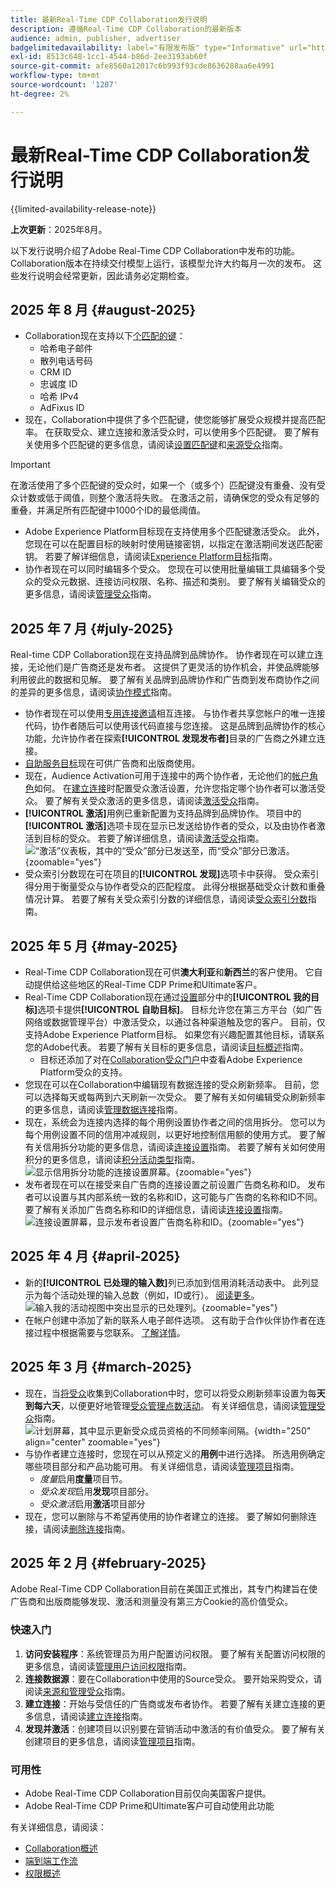 ```yaml
---
title: 最新Real-Time CDP Collaboration发行说明
description: 遵循Real-Time CDP Collaboration的最新版本
audience: admin, publisher, advertiser
badgelimitedavailability: label="有限发布版" type="Informative" url="https://helpx.adobe.com/legal/product-descriptions/real-time-customer-data-platform-collaboration.html newtab=true"
exl-id: 8513c648-1cc1-4544-b86d-2ee3193ab60f
source-git-commit: afe8560a12017c6b993f93cde8636288aa6e4991
workflow-type: tm+mt
source-wordcount: '1207'
ht-degree: 2%

---
```


# 最新Real-Time CDP Collaboration发行说明

{{limited-availability-release-note}}

**上次更新**：2025年8月。

以下发行说明介绍了Adobe Real-Time CDP Collaboration中发布的功能。 Collaboration版本在持续交付模型上运行，该模型允许大约每月一次的发布。 这些发行说明会经常更新，因此请务必定期检查。

## 2025 年 8 月 {#august-2025}

* Collaboration现在支持以下[个匹配的键](../setup/onboard-account.md#supported-match-keys)：
   * 哈希电子邮件
   * 散列电话号码
   * CRM ID
   * 忠诚度 ID
   * 哈希 IPv4
   * AdFixus ID
* 现在，Collaboration中提供了多个匹配键，使您能够扩展受众规模并提高匹配率。 在获取受众、建立连接和激活受众时，可以使用多个匹配键。 要了解有关使用多个匹配键的更多信息，请阅读[设置匹配键](../setup/onboard-account.md)和[来源受众](../setup/onboard-audiences.md#map-fields)指南。

>[!IMPORTANT]
>
>在激活使用了多个匹配键的受众时，如果一个（或多个）匹配键没有重叠、没有受众计数或低于阈值，则整个激活将失败。 在激活之前，请确保您的受众有足够的重叠，并满足所有匹配键中1000个ID的最低阈值。

* Adobe Experience Platform目标现在支持使用多个匹配键激活受众。 此外，您现在可以在配置目标的映射时使用链接密钥，以指定在激活期间发送匹配密钥。 若要了解详细信息，请阅读[Experience Platform目标](../destinations/experience-platform.md#linked-keys)指南。
* 协作者现在可以同时编辑多个受众。 您现在可以使用批量编辑工具编辑多个受众的受众元数据、连接访问权限、名称、描述和类别。 要了解有关编辑受众的更多信息，请阅读[管理受众](../setup/onboard-audiences.md#edit-audiences)指南。

## 2025 年 7 月 {#july-2025}

Real-time CDP Collaboration现在支持品牌到品牌协作。 协作者现在可以建立连接，无论他们是广告商还是发布者。 这提供了更灵活的协作机会，并使品牌能够利用彼此的数据和见解。 要了解有关品牌到品牌协作和广告商到发布商协作之间的差异的更多信息，请阅读[协作模式](../overview/collaboration-patterns.md)指南。

* 协作者现在可以使用[专用连接邀请](../connect/establishing-connections.md#private-connection-invites)相互连接。 与协作者共享您帐户的唯一连接代码，协作者随后可以使用该代码直接与您连接。 这是品牌到品牌协作的核心功能，允许协作者在探索&#x200B;**[!UICONTROL 发现发布者]**&#x200B;目录的广告商之外建立连接。
* [自助服务目标](../setup/manage-destinations.md)现在可供广告商和出版商使用。
* 现在，Audience Activation可用于连接中的两个协作者，无论他们的[帐户角色](../overview/roles.md)如何。 在[建立连接](../connect/establishing-connections.md#configure-connection-settings)时配置受众激活设置，允许您指定哪个协作者可以激活受众。 要了解有关受众激活的更多信息，请阅读[激活受众](../collaborate/activate.md)指南。
* **[!UICONTROL 激活]**&#x200B;用例已重新配置为支持品牌到品牌协作。 项目中的&#x200B;**[!UICONTROL 激活]**&#x200B;选项卡现在显示已发送给协作者的受众，以及由协作者激活到目标的受众。 若要了解详细信息，请阅读[激活受众](../collaborate/activate.md)指南。<br> ![“激活”仪表板，其中的“受众”部分已发送至，而“受众”部分已激活。](/help/assets/release-notes/2025/activate-dashboard.png){zoomable="yes"}
* 受众索引分数现在可在项目的&#x200B;**[!UICONTROL 发现]**&#x200B;选项卡中获得。 受众索引得分用于衡量受众与协作者受众的匹配程度。 此得分根据基础受众计数和重叠情况计算。 若要了解有关受众索引分数的详细信息，请阅读[受众索引分数](../collaborate/discover.md#audience-index-score)指南。

## 2025 年 5 月 {#may-2025}

* Real-Time CDP Collaboration现在可供&#x200B;**澳大利亚**&#x200B;和&#x200B;**新西兰**&#x200B;的客户使用。 它自动提供给这些地区的Real-Time CDP Prime和Ultimate客户。
* Real-Time CDP Collaboration现在通过[设置](../setup/manage-destinations.md)部分中的&#x200B;**[!UICONTROL 我的目标]**&#x200B;选项卡提供&#x200B;**[!UICONTROL 自助目标]**。 目标允许您在第三方平台（如广告网络或数据管理平台）中激活受众，以通过各种渠道触及您的客户。 目前，仅支持Adobe Experience Platform目标。 如果您有兴趣配置其他目标，请联系您的Adobe代表。 若要了解有关目标的更多信息，请阅读[目标概述](../destinations/overview.md)指南。
   * 目标还添加了对在[Collaboration受众门户](https://experienceleague.adobe.com/en/docs/experience-platform/segmentation/ui/audience-portal.md#manage-audiences)中查看Adobe Experience Platform受众的支持。
* 您现在可以在Collaboration中编辑现有数据连接的受众刷新频率。 目前，您可以选择每天或每两到六天刷新一次受众。 要了解有关如何编辑受众刷新频率的更多信息，请阅读[管理数据连接](../setup/manage-data-connection.md#scheduling)指南。
* 现在，系统会为连接内选择的每个用例设置协作者之间的信用拆分。 您可以为每个用例设置不同的信用冲减规则，以更好地控制信用额的使用方式。 要了解有关信用拆分功能的更多信息，请阅读[连接设置](../connect/establishing-connections.md#connection-settings)指南。 若要了解有关如何使用积分的更多信息，请阅读[积分活动类型](../setup/my-activity.md#types-of-activities)指南。<br> ![显示信用拆分功能的连接设置屏幕。](/help/assets/release-notes/2025/credit-split.png){zoomable="yes"}
* 发布者现在可以在接受来自广告商的连接设置之前设置广告商名称和ID。 发布者可以设置与其内部系统一致的名称和ID，这可能与广告商的名称和ID不同。 要了解有关添加广告商名称和ID的详细信息，请阅读[连接设置](../connect/establishing-connections.md#connection-settings.md)指南。<br> ![连接设置屏幕，显示发布者设置广告商名称和ID。](/help/assets/release-notes/2025/add-advertiser-names-modal.png){zoomable="yes"}

## 2025 年 4 月 {#april-2025}

* 新的&#x200B;**[!UICONTROL 已处理的输入数]**&#x200B;列已添加到信用消耗活动表中。 此列显示为每个活动处理的输入总数（例如，ID或行）。 [阅读更多](/help/guide/setup/my-activity.md#inputs-processed)。<br> ![输入我的活动视图中突出显示的已处理列。](/help/assets/release-notes/2025/inputs-processed-column.png){zoomable="yes"}
* 在帐户创建中添加了新的联系人电子邮件选项。 这有助于合作伙伴协作者在连接过程中根据需要与您联系。 [了解详情](../setup/onboard-account.md)。

## 2025 年 3 月 {#march-2025}

* 现在，当[将受众](/help/guide/setup/onboard-audiences.md)收集到Collaboration中时，您可以将受众刷新频率设置为每&#x200B;**天到每六天**，以便更好地管理[受众管理点数活动](/help/guide/setup/my-activity.md#types-of-activities)。 有关详细信息，请阅读[管理受众](https://experienceleague.adobe.com/en/docs/experience-platform/segmentation/ui/audience-portal.md#manage-audiences)指南。<br> ![计划屏幕，其中显示更新受众成员资格的不同频率间隔。](/help/assets/setup/add-manage-audiences/audience-scheduling-frequency.png "计划屏幕，其中显示更新受众成员资格的不同频率间隔。"){width="250" align="center" zoomable="yes"}
* 与协作者建立连接时，您现在可以从预定义的&#x200B;**用例**&#x200B;中进行选择。 所选用例确定哪些项目部分和产品功能可用。 有关详细信息，请阅读[管理项目](/help/guide/collaborate/manage-projects.md#project-use-cases)指南。
   * *度量*&#x200B;启用&#x200B;**度量**&#x200B;项目节。
   * *受众发现*&#x200B;启用&#x200B;**发现**&#x200B;项目部分。
   * *受众激活*&#x200B;启用&#x200B;**激活**&#x200B;项目部分<br>
* 现在，您可以删除与不希望再使用的协作者建立的连接。 要了解如何删除连接，请阅读[删除连接](/help/guide/connect/establishing-connections.md#delete-connections)指南。

## 2025 年 2 月 {#february-2025}

Adobe Real-Time CDP Collaboration目前在美国正式推出，其专门构建旨在使广告商和出版商能够发现、激活和测量没有第三方Cookie的高价值受众。

### 快速入门

1. **访问安装程序**：系统管理员为用户配置访问权限。 要了解有关配置访问权限的更多信息，请阅读[管理用户访问权限](/help/guide/permissions/manage-user-access.md#RTCDP-collaboration-access)指南。
2. **连接数据源**：要在Collaboration中使用的Source受众。 要开始采购受众，请阅读[来源和管理受众](/help/guide/setup/onboard-audiences.md)指南。
3. **建立连接**：开始与受信任的广告商或发布者协作。 若要了解有关建立连接的更多信息，请阅读[建立连接](/help/guide/connect/establishing-connections.md)指南。
4. **发现并激活**：创建项目以识别要在营销活动中激活的有价值受众。 要了解有关创建项目的更多信息，请阅读[管理项目](/help/guide/collaborate/manage-projects.md)指南。

### 可用性

* Adobe Real-Time CDP Collaboration目前仅向美国客户提供。
* Adobe Real-Time CDP Prime和Ultimate客户可自动使用此功能

有关详细信息，请阅读：

* [Collaboration概述](/help/guide/home.md)
* [端到端工作流](/help/guide/overview/end-to-end-workflow.md)
* [权限概述](/help/guide/permissions/overview.md)
